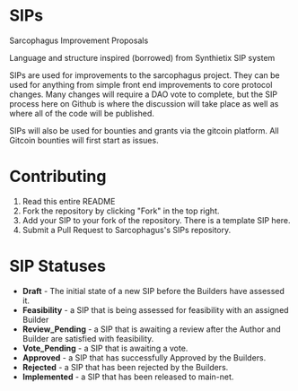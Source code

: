 # SIPs
Sarcophagus Improvement Proposals

Language and structure inspired (borrowed) from Synthietix SIP system

SIPs are used for improvements to the sarcophagus project. They can be used for anything from simple front end improvements to core protocol changes. Many changes will require a DAO vote to complete, but the SIP process here on Github is where the discussion will take place as well as where all of the code will be published. 

SIPs will also be used for bounties and grants via the gitcoin platform. All Gitcoin bounties will first start as issues.

# Contributing

1. Read this entire README
2. Fork the repository by clicking "Fork" in the top right.
3. Add your SIP to your fork of the repository. There is a template SIP here.
4. Submit a Pull Request to Sarcophagus's SIPs repository.

# SIP Statuses

- **Draft** - The initial state of a new SIP before the Builders have assessed it.
- **Feasibility** - a SIP that is being assessed for feasibility with an assigned Builder
- **Review_Pending** - a SIP that is awaiting a review after the Author and Builder are satisfied with feasibility.
- **Vote_Pending** - a SIP that is awaiting a vote.
- **Approved** - a SIP that has successfully Approved by the Builders.
- **Rejected** - a SIP that has been rejected by the Builders.
- **Implemented** - a SIP that has been released to main-net.


